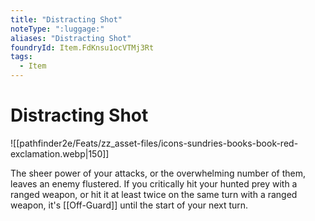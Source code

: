 ```yaml
---
title: "Distracting Shot"
noteType: ":luggage:"
aliases: "Distracting Shot"
foundryId: Item.FdKnsu1ocVTMj3Rt
tags:
  - Item
---
```


# Distracting Shot
![[pathfinder2e/Feats/zz_asset-files/icons-sundries-books-book-red-exclamation.webp|150]]

The sheer power of your attacks, or the overwhelming number of them, leaves an enemy flustered. If you critically hit your hunted prey with a ranged weapon, or hit it at least twice on the same turn with a ranged weapon, it's [[Off-Guard]] until the start of your next turn.
